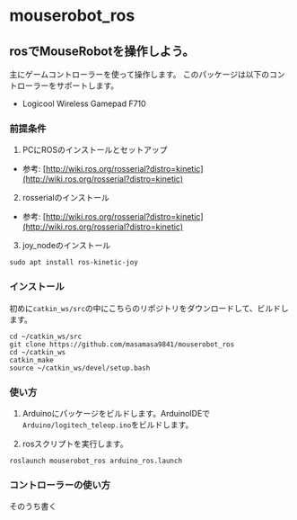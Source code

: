 # mouserobot_ros
## rosでMouseRobotを操作しよう。
主にゲームコントローラーを使って操作します。
このパッケージは以下のコントローラーをサポートします。
* Logicool Wireless Gamepad F710

### 前提条件
1. PCにROSのインストールとセットアップ
* 参考: [http://wiki.ros.org/rosserial?distro=kinetic](http://wiki.ros.org/rosserial?distro=kinetic)

2. rosserialのインストール
* 参考: [http://wiki.ros.org/rosserial?distro=kinetic](http://wiki.ros.org/rosserial?distro=kinetic)

3. joy_nodeのインストール
```
sudo apt install ros-kinetic-joy
```

### インストール
初めに`catkin_ws/src`の中にこちらのリポジトリをダウンロードして、ビルドします。
```
cd ~/catkin_ws/src
git clone https://github.com/masamasa9841/mouserobot_ros
cd ~/catkin_ws
catkin_make
source ~/catkin_ws/devel/setup.bash
```

### 使い方
1. Arduinoにパッケージをビルドします。ArduinoIDEで　`Arduino/logitech_teleop.ino`をビルドします。

2. rosスクリプトを実行します。
```
roslaunch mouserobot_ros arduino_ros.launch
```

### コントローラーの使い方
そのうち書く
